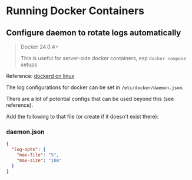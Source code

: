 # Running Docker Containers

## Configure daemon to rotate logs automatically

> Docker 24.0.4+
> 
> This is useful for server-side docker containers, esp `docker compose` setups

Reference: [dockerd on linux](https://docs.docker.com/engine/reference/commandline/dockerd/#on-linux)

The log configurations for docker can be set in `/etc/docker/daemon.json`.

There are a lot of potential configs that can be used beyond this (see reference).

Add the following to that file (or create if it doesn't exist there):

### daemon.json

```json
{
  "log-opts": {
    "max-file": "5",
    "max-size": "10m"
  }
}
```
